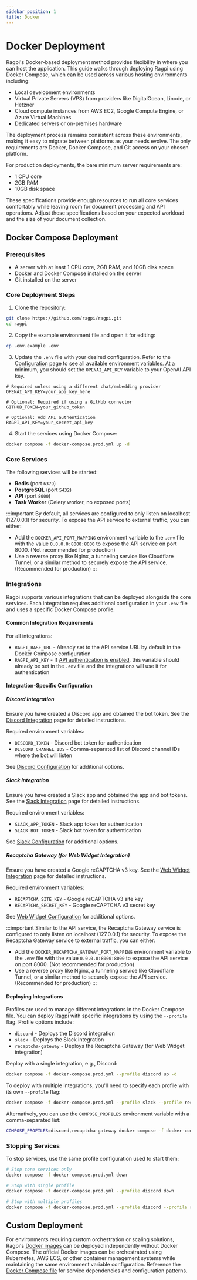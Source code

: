 ```yaml
---
sidebar_position: 1
title: Docker
---
```


# Docker Deployment

Ragpi's Docker-based deployment method provides flexibility in where you can host the application. This guide walks through deploying Ragpi using Docker Compose, which can be used across various hosting environments including:

- Local development environments
- Virtual Private Servers (VPS) from providers like DigitalOcean, Linode, or Hetzner
- Cloud compute instances from AWS EC2, Google Compute Engine, or Azure Virtual Machines
- Dedicated servers or on-premises hardware

The deployment process remains consistent across these environments, making it easy to migrate between platforms as your needs evolve. The only requirements are Docker, Docker Compose, and Git access on your chosen platform.

For production deployments, the bare minimum server requirements are:

- 1 CPU core
- 2GB RAM
- 10GB disk space

These specifications provide enough resources to run all core services comfortably while leaving room for document processing and API operations. Adjust these specifications based on your expected workload and the size of your document collection.

## Docker Compose Deployment

### Prerequisites

- A server with at least 1 CPU core, 2GB RAM, and 10GB disk space
- Docker and Docker Compose installed on the server
- Git installed on the server

### Core Deployment Steps

1. Clone the repository:

```bash
git clone https://github.com/ragpi/ragpi.git
cd ragpi
```

2. Copy the example environment file and open it for editing:

```bash
cp .env.example .env
```

3. Update the `.env` file with your desired configuration. Refer to the [Configuration](/configuration) page to see all available environment variables. At a minimum, you should set the `OPENAI_API_KEY` variable to your OpenAI API key.

```env
# Required unless using a different chat/embedding provider
OPENAI_API_KEY=your_api_key_here

# Optional: Required if using a GitHub connector
GITHUB_TOKEN=your_github_token

# Optional: Add API authentication
RAGPI_API_KEY=your_secret_api_key
```

4. Start the services using Docker Compose:

```bash
docker compose -f docker-compose.prod.yml up -d
```

### Core Services

The following services will be started:

- **Redis** (port `6379`)
- **PostgreSQL** (port `5432`)
- **API** (port `8000`)
- **Task Worker** (Celery worker, no exposed ports)

:::important
By default, all services are configured to only listen on localhost (127.0.0.1) for security. To expose the API service to external traffic, you can either:

- Add the `DOCKER_API_PORT_MAPPING` environment variable to the `.env` file with the value `0.0.0.0:8000:8000` to expose the API service on port 8000. (Not recommended for production)
- Use a reverse proxy like Nginx, a tunneling service like Cloudflare Tunnel, or a similar method to securely expose the API service. (Recommended for production)
  :::

### Integrations

Ragpi supports various integrations that can be deployed alongside the core services. Each integration requires additional configuration in your `.env` file and uses a specific Docker Compose profile.

#### Common Integration Requirements

For all integrations:

- `RAGPI_BASE_URL` - Already set to the API service URL by default in the Docker Compose configuration
- `RAGPI_API_KEY` - If [API authentication is enabled](/configuration#api-key-configuration), this variable should already be set in the `.env` file and the integrations will use it for authentication

#### Integration-Specific Configuration

##### Discord Integration

Ensure you have created a Discord app and obtained the bot token. See the [Discord Integration](/integrations/discord) page for detailed instructions.

Required environment variables:

- `DISCORD_TOKEN` - Discord bot token for authentication
- `DISCORD_CHANNEL_IDS` - Comma-separated list of Discord channel IDs where the bot will listen

See [Discord Configuration](/integrations/discord#configuration) for additional options.

##### Slack Integration

Ensure you have created a Slack app and obtained the app and bot tokens. See the [Slack Integration](/integrations/slack) page for detailed instructions.

Required environment variables:

- `SLACK_APP_TOKEN` - Slack app token for authentication
- `SLACK_BOT_TOKEN` - Slack bot token for authentication

See [Slack Configuration](/integrations/slack#configuration) for additional options.

##### Recaptcha Gateway (for Web Widget Integration)

Ensure you have created a Google reCAPTCHA v3 key. See the [Web Widget Integration](/integrations/web-widget) page for detailed instructions.

Required environment variables:

- `RECAPTCHA_SITE_KEY` - Google reCAPTCHA v3 site key
- `RECAPTCHA_SECRET_KEY` - Google reCAPTCHA v3 secret key

See [Web Widget Configuration](/integrations/web-widget#configuration) for additional options.

:::important
Similar to the API service, the Recaptcha Gateway service is configured to only listen on localhost (127.0.0.1) for security. To expose the Recaptcha Gateway service to external traffic, you can either:

- Add the `DOCKER_RECAPTCHA_GATEWAY_PORT_MAPPING` environment variable to the `.env` file with the value `0.0.0.0:8000:8000` to expose the API service on port 8000. (Not recommended for production)
- Use a reverse proxy like Nginx, a tunneling service like Cloudflare Tunnel, or a similar method to securely expose the API service. (Recommended for production)
  :::

#### Deploying Integrations

Profiles are used to manage different integrations in the Docker Compose file. You can deploy Ragpi with specific integrations by using the `--profile` flag. Profile options include:

- `discord` - Deploys the Discord integration
- `slack` - Deploys the Slack integration
- `recaptcha-gateway` - Deploys the Recaptcha Gateway (for Web Widget integration)

Deploy with a single integration, e.g., Discord:

```bash
docker compose -f docker-compose.prod.yml --profile discord up -d
```

To deploy with multiple integrations, you'll need to specify each profile with its own `--profile` flag:

```bash
docker compose -f docker-compose.prod.yml --profile slack --profile recaptcha-gateway up -d
```

Alternatively, you can use the `COMPOSE_PROFILES` environment variable with a comma-separated list:

```bash
COMPOSE_PROFILES=discord,recaptcha-gateway docker compose -f docker-compose.prod.yml up -d
```

### Stopping Services

To stop services, use the same profile configuration used to start them:

```bash
# Stop core services only
docker compose -f docker-compose.prod.yml down

# Stop with single profile
docker compose -f docker-compose.prod.yml --profile discord down

# Stop with multiple profiles
docker compose -f docker-compose.prod.yml --profile discord --profile recaptcha-gateway down
```

## Custom Deployment

For environments requiring custom orchestration or scaling solutions, Ragpi's [Docker images](https://hub.docker.com/u/ragpi) can be deployed independently without Docker Compose. The official Docker images can be orchestrated using Kubernetes, AWS ECS, or other container management systems while maintaining the same environment variable configuration. Reference the [Docker Compose file](https://github.com/ragpi/ragpi/blob/main/docker-compose.prod.yml) for service dependencies and configuration patterns.
